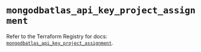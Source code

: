 # `mongodbatlas_api_key_project_assignment`

Refer to the Terraform Registry for docs: [`mongodbatlas_api_key_project_assignment`](https://registry.terraform.io/providers/mongodb/mongodbatlas/1.41.0/docs/resources/api_key_project_assignment).
